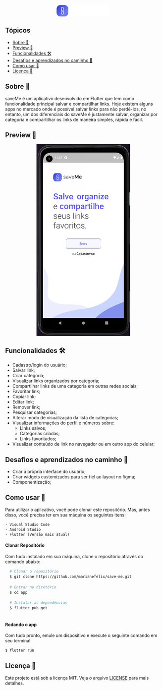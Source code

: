 <div align="center">
  <img src="/.github/logo.png" alt="saveMe" />
</div>

## Tópicos
 - [Sobre 📖](#sobre-)
 - [Preview 📱](#preview-)
 - [Funcionalidades 🛠️](#Funcionalidades-%EF%B8%8F)
 - [Desafios e aprendizados no caminho 🤯](#desafios-e-aprendizados-no-caminho-)
 - [Como usar 🤔](#como-usar-)
 - [Licença 📝](#licença-)

## Sobre 📖
saveMe é um aplicativo desenvolvido em Flutter que tem como funcionalidade principal salvar e compartilhar links. Hoje existem alguns apps no mercado onde é possível salvar links para não perdê-los, no entanto, um dos diferenciais do saveMe é justamente salvar, organizar por categoria e compartilhar os links de maneira simples, rápida e fácil. 

## Preview 📱

<div align="center">
  <img src="/.github/Preview.png" alt="preview" />
</div>

## Funcionalidades 🛠️
- Cadastro/login do usuário;
- Salvar link;
- Criar categoria;
- Visualizar links organizados por categoria;
- Compartilhar links de uma categoria em outras redes sociais;
- Favoritar link;
- Copiar link;
- Editar link;
- Remover link;
- Pesquisar categorias;
- Alterar modo de visualização da lista de categorias;
- Visualizar informações do perfil e números sobre:
  - Links salvos;
  - Categorias criadas;
  - Links favoritados;
- Visualizar conteúdo de link no navegador ou em outro app do celular;

## Desafios e aprendizados no caminho 🤯
- Criar a própria interface do usuário;
- Criar widgets customizados para ser fiel ao layout no figma;
- Componentização;

## Como usar 🤔

Para utilizar o aplicativo, você pode clonar este repositório. Mas, antes disso, você precisa ter em sua máquina os seguintes itens:

    - Visual Studio Code
    - Android Studio
    - Flutter (Versão mais atual)

#### Clonar Repositório

Com tudo instalado em sua máquina, clone o repositório através do comando abaixo:

```bash
  # Clonar o repositório
  $ git clone https://github.com/marianefelix/save-me.git

  # Entrar no diretório
  $ cd app

  # Instalar as dependências
  $ flutter pub get
  
```

#### Rodando o app

Com tudo pronto, emule um dispositivo e execute o seguinte comando em seu terminal:

```bash
$ flutter run
```

## Licença 📝
Este projeto está sob a licença MIT. Veja o arquivo [LICENSE](https://github.com/marianefelix/save-me/blob/develop/LICENSE) para mais detalhes.
